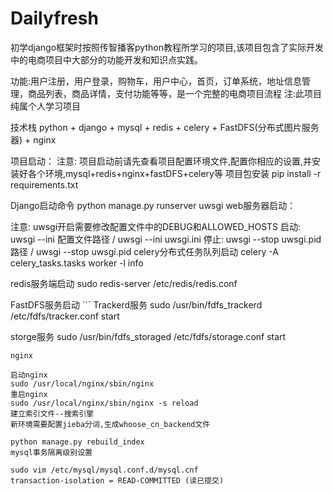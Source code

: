 # Dailyfresh
初学django框架时按照传智播客python教程所学习的项目,该项目包含了实际开发中的电商项目中大部分的功能开发和知识点实践。

功能:用户注册，用户登录，购物车，用户中心，首页，订单系统，地址信息管理，商品列表，商品详情，支付功能等等，是一个完整的电商项目流程
注:此项目纯属个人学习项目

技术栈
python + django + mysql + redis + celery + FastDFS(分布式图片服务器) + nginx

项目启动：
注意: 项目启动前请先查看项目配置环境文件,配置你相应的设置,并安装好各个环境,mysql+redis+nginx+fastDFS+celery等
项目包安装
pip install -r requirements.txt

Django启动命令
python manage.py runserver 
uwsgi web服务器启动：

注意: uwsgi开启需要修改配置文件中的DEBUG和ALLOWED_HOSTS
启动: uwsgi --ini 配置文件路径 / uwsgi --ini uwsgi.ini
停止: uwsgi --stop uwsgi.pid路径 / uwsgi --stop uwsgi.pid
celery分布式任务队列启动
celery -A celery_tasks.tasks worker -l info

redis服务端启动
sudo redis-server /etc/redis/redis.conf

FastDFS服务启动 ```
Trackerd服务 sudo /usr/bin/fdfs_trackerd /etc/fdfs/tracker.conf start

  storge服务
  sudo /usr/bin/fdfs_storaged /etc/fdfs/storage.conf start
  ```
nginx

启动nginx
sudo /usr/local/nginx/sbin/nginx
重启nginx
sudo /usr/local/nginx/sbin/nginx -s reload
建立索引文件--搜索引擎
新环境需要配置jieba分词,生成whoose_cn_backend文件

python manage.py rebuild_index
mysql事务隔离级别设置

sudo vim /etc/mysql/mysql.conf.d/mysql.cnf
transaction-isolation = READ-COMMITTED (读已提交)

